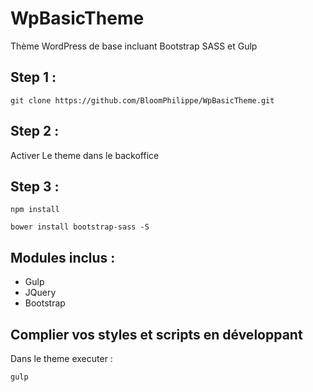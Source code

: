# WpBasicTheme

Thème WordPress de base incluant Bootstrap SASS et Gulp

## Step 1 :

```
git clone https://github.com/BloomPhilippe/WpBasicTheme.git
```

## Step 2 :

Activer Le theme dans le backoffice

## Step 3 :

```
npm install
```

```
bower install bootstrap-sass -S
```

Modules inclus :
----------------

- Gulp
- JQuery
- Bootstrap

## Complier vos styles et scripts en développant

Dans le theme executer :

```
gulp
```

